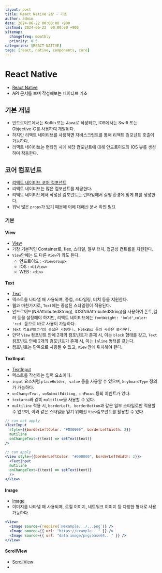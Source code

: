 ```yaml
---
layout: post
title: React Native 2장 - 기초
author: admin
date: 2024-06-22 00:00:00 +900
lastmod: 2024-06-22  00:00:00 +900
sitemap:
  changefreq: monthly
  priority: 0.5
categories: [REACT-NATIVE]
tags: [react, native, components, core]
---
```


# React Native

- [React Native](https://reactnative.dev/docs)
- API 문서를 보며 작성해보는 네이티브 기초

## 기본 개념

- 안드로이드에서는 Kotlin 또는 Java로 작성되고, IOS에서는 Swift 또는 Objective-C를 사용하여 개발된다.
- 하지만 리액트 네이티브를 사용하면 자바스크립트를 통해 리액트 컴포넌트 호출이 가능하다.
- 리액트 네이티브는 런타임 시에 해당 컴포넌트에 대해 안드로이드와 IOS 뷰를 생성하며 작동한다.

## 코어 컴포넌트

- [리액트 네이티브 코어 컴포넌트](https://reactnative.dev/docs/components-and-apis#user-interface)
- 리액트 네이티브는 많은 컴포넌트를 제공한다.
- 리액트 네이티브에서 작성된 컴포넌트는 런타임에서 실행 환경에 맞게 뷰를 생성한다.
- 워낙 많은 `props`가 있기 때문에 이에 대해선 문서 확인 필요

### 기본

#### View

- [View](https://reactnative.dev/docs/view)
- 가장 기본적인 Container로, flex, 스타일, 일부 터치, 접근성 컨트롤을 지원한다.
- `View`안에는 또 다른 `View`가 와도 된다.
  - 안드로이드 : `<ViewGroup>`
  - IOS : `<UIView>`
  - WEB : `<div>`

#### Text

- [Text](https://reactnative.dev/docs/text)
- 텍스트를 나타낼 때 사용되며, 중첩, 스타일링, 터치 등을 지원한다.
- 웹과 마찬가지로, `Text`에는 중첩된 스타일링이 적용된다.
- 안드로이드(NSAttributedString), IOS(NSAttributedString)을 사용하여 폰트,컬러 등을 설정해야 하지만, 리액트 네이티브에는 `fontWeight: 'bold'`,`color: 'red'` 등으로 바로 사용이 가능하다.
- `Text 컴포넌트끼리의 중첩은 가능하나, FlexBox 등의 사용은 불가하다.`
- 만약 `View` 컴포넌트 안에 2개의 컴포넌트가 존재 시, 이는 `block` 형태를 갖고, `Text` 컴포넌트 안에 2개의 컴포넌트가 존재 시, 이는 `inline` 형태를 갖는다.
- 컴포넌트는 단독으로 사용될 수 없고, `View` 안에 위치해야 한다.

#### TextInput

- [TextInput](https://reactnative.dev/docs/textinput)
- 텍스트를 작성하는 입력 요소이다.
- `input` 요소처럼 `placeHolder, value` 등을 사용할 수 있으며, `keyboardType` 정의가 가능하다.
- `onChangeText, onSubmitEditing, onFocus` 등의 이벤트가 있다.
- `textarea`와 같이 `multiline`을 사용할 수 있다.
- `multiline` 적용 시, `borderLeft, borderBottom`과 같은 일부 스타일로만 적용할 수 없으며, 이와 같은 스타일을 얻기 위해선 `View`컴포넌트를 활용할 수 있다.

```jsx
// can not apply
<TextInput
  style={{borderLeftColor: "#000000", borderLeftWidth: 2}}
  mutiline
  onChangeText={(text) => setText(text)}
/>

// can apply
<View style={{borderLeftColor: "#000000", borderLeftWidth: 2}}>
  <TextInput
  mutiline
  onChangeText={(text) => setText(text)}
  />
</View>
```

#### Image

- [Image](https://reactnative.dev/docs/image)
- 이미지를 나타낼 때 사용되며, 로컬 이미지, 네트워크 이미지 등 다양한 형태로 사용 가능하다.

```jsx
<View>
  <Image source={require(`@example.../...png`)} />
  <Image source={{ url: "https://example..." }} />
  <Image source={{ url: "data:image/png;base64..." }} />
</View>
```

#### ScrollView

- [ScrollView](https://reactnative.dev/docs/scrollview)
-
